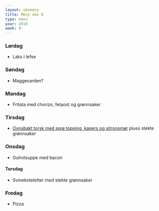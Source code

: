 ```yaml
---
layout: ukemeny
title: Meny uke 9
type: menu
year: 2018
week: 9
---
```


### Lørdag

- Laks i lefse

### Søndag

- Maggevarden?

### Mandag

- Fritata med chorizo, fetaost og grønnsaker

### Tirsdag

- [Ovnsbakt torsk med sprø topping, kapers og sitronsmør](https://www.godt.no/#!/oppskrift/8246/ovnsbakt-torsk-med-sproe-topping-kapers-og-sitronsmoer) pluss stekte grønnsaker

### Onsdag

- Gulrotsuppe med bacon

#### Torsdag

- Svinekoteletter med stekte grønnsaker

### Fredag

- Pizza

